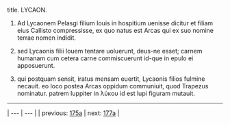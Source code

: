 title. LYCAON.



1. Ad Lycaonem Pelasgi filium Iouis in hospitium uenisse dicitur et filiam eius Callisto compressisse, ex quo natus est Arcas qui ex suo nomine terrae nomen indidit.



2. sed Lycaonis filii Iouem tentare uoluerunt, deus-ne esset; carnem humanam cum cetera carne commiscuerunt id-que in epulo ei apposuerunt.



3. qui postquam sensit, iratus mensam euertit, Lycaonis filios fulmine necauit. eo loco postea Arcas oppidum communiuit, quod Trapezus nominatur. patrem Iuppiter in λύκου id est lupi figuram mutauit.



---

| --- | --- |
| previous: [175a](../175a/) | next: [177a](../177a/) |
